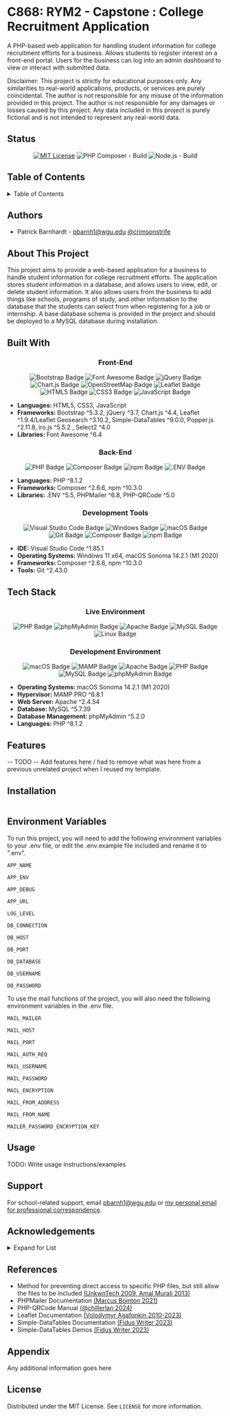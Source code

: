 
# C868: RYM2 - Capstone : College Recruitment Application

A PHP-based web application for handling student information for college recruitment efforts for a business.  Allows students to register interest on a front-end portal. Users for the business can log into an admin dashboard to view or interact with submitted data.

Disclaimer: This project is strictly for educational purposes only.  Any similarities to real-world applications, products, or services are purely coincidental.  The author is not responsible for any misuse of the information provided in this project. The author is not responsible for any damages or losses caused by this project. Any data included in this project is purely fictional and is not intended to represent any real-world data.

## Status

<div align="center">

[![MIT License](https://img.shields.io/badge/License-MIT-green.svg)](./LICENSE)
![PHP Composer - Build](https://github.com/crimsonstrife/rym2/actions/workflows/php.yml/badge.svg)
![Node.js - Build](https://github.com/crimsonstrife/rym2/actions/workflows/node.js.yml/badge.svg)

</div>

## Table of Contents

<details>

<summary>Table of Contents</summary>

- [C868: RYM2 - Capstone : College Recruitment Application](#c868-rym2---capstone--college-recruitment-application)
  - [Status](#status)
  - [Table of Contents](#table-of-contents)
  - [Authors](#authors)
  - [About This Project](#about-this-project)
  - [Built With](#built-with)
    - [Front-End](#front-end)
    - [Back-End](#back-end)
    - [Development Tools](#development-tools)
  - [Tech Stack](#tech-stack)
    - [Live Environment](#live-environment)
    - [Development Environment](#development-environment)
  - [Features](#features)
  - [Installation](#installation)
  - [Environment Variables](#environment-variables)
  - [Usage](#usage)
  - [Support](#support)
  - [Acknowledgements](#acknowledgements)
  - [References](#references)
  - [Appendix](#appendix)
  - [License](#license)

</details>

## Authors

- Patrick Barnhardt - [pbarnh1@wgu.edu](mailto:pbarnh1@wgu.edu) [@crimsonstrife](https://www.github.com/crimsonstrife)

## About This Project

This project aims to provide a web-based application for a business to handle student information for college recruitment efforts.  The application stores student information in a database, and allows users to view, edit, or delete student information.  It also allows users from the business to add things like schools, programs of study, and other information to the database that the students can select from when registering for a job or internship.  A base database schema is provided in the project and should be deployed to a MySQL database during installation.

## Built With

<div align="center">

### Front-End

![Bootstrap Badge](https://img.shields.io/badge/Bootstrap-7952B3?logo=bootstrap&logoColor=fff&style=for-the-badge)
![Font Awesome Badge](https://img.shields.io/badge/Font%20Awesome-528DD7?logo=fontawesome&logoColor=fff&style=for-the-badge)
![jQuery Badge](https://img.shields.io/badge/jQuery-0769AD?logo=jquery&logoColor=fff&style=for-the-badge)
![Chart.js Badge](https://img.shields.io/badge/Chart.js-FF6384?logo=chartdotjs&logoColor=fff&style=for-the-badge)
![OpenStreetMap Badge](https://img.shields.io/badge/OpenStreetMap-7EBC6F?logo=openstreetmap&logoColor=fff&style=for-the-badge)
![Leaflet Badge](https://img.shields.io/badge/Leaflet-199900?logo=leaflet&logoColor=fff&style=for-the-badge)
![HTML5 Badge](https://img.shields.io/badge/HTML5-E34F26?logo=html5&logoColor=fff&style=for-the-badge)
![CSS3 Badge](https://img.shields.io/badge/CSS3-1572B6?logo=css3&logoColor=fff&style=for-the-badge)
![JavaScript Badge](https://img.shields.io/badge/JavaScript-F7DF1E?logo=javascript&logoColor=000&style=for-the-badge)

<div align="left">

- <b>Languages: </b> HTML5, CSS3, JavaScript
- <b>Frameworks: </b> Bootstrap ^5.3.2, jQuery ^3.7, Chart.js ^4.4, Leaflet ^1.9.4/Leaflet Geosearch ^3.10.2, Simple-DataTables ^9.0.0, Popper.js ^2.11.8, iro.js ^5.5.2 , Select2 ^4.0
- <b>Libraries: </b> Font Awesome ^6.4

</div>

### Back-End

![PHP Badge](https://img.shields.io/badge/PHP-777BB4?logo=php&logoColor=fff&style=for-the-badge)
![Composer Badge](https://img.shields.io/badge/Composer-885630?logo=composer&logoColor=fff&style=for-the-badge)
![npm Badge](https://img.shields.io/badge/npm-CB3837?logo=npm&logoColor=fff&style=for-the-badge)
![.ENV Badge](https://img.shields.io/badge/.ENV-ECD53F?logo=dotenv&logoColor=000&style=for-the-badge)

<div align="left">

- <b>Languages: </b> PHP ^8.1.2
- <b>Frameworks: </b> Composer ^2.6.6, npm ^10.3.0
- <b>Libraries: </b> .ENV ^5.5, PHPMailer ^6.8, PHP-QRCode ^5.0

</div>

</div>

<div align="center">

### Development Tools

![Visual Studio Code Badge](https://img.shields.io/badge/Visual%20Studio%20Code-007ACC?logo=visualstudiocode&logoColor=fff&style=for-the-badge)
![Windows Badge](https://img.shields.io/badge/Windows-0078D4?logo=windows&logoColor=fff&style=for-the-badge)
![macOS Badge](https://img.shields.io/badge/macOS-000?logo=macos&logoColor=fff&style=for-the-badge)
![Git Badge](https://img.shields.io/badge/Git-F05032?logo=git&logoColor=fff&style=for-the-badge)
![Composer Badge](https://img.shields.io/badge/Composer-885630?logo=composer&logoColor=fff&style=for-the-badge)
![npm Badge](https://img.shields.io/badge/npm-CB3837?logo=npm&logoColor=fff&style=for-the-badge)

<div align="left">

- <b>IDE: </b> Visual Studio Code ^1.85.1
- <b>Operating Systems: </b> Windows 11 x64, macOS Sonoma 14.2.1 (M1 2020)
- <b>Frameworks: </b> Composer ^2.6.6, npm ^10.3.0
- <b>Tools: </b> Git ^2.43.0

</div>

</div>

## Tech Stack

<div align="center">

### Live Environment

![PHP Badge](https://img.shields.io/badge/PHP-777BB4?logo=php&logoColor=fff&style=for-the-badge)
![phpMyAdmin Badge](https://img.shields.io/badge/phpMyAdmin-6C78AF?logo=phpmyadmin&logoColor=fff&style=for-the-badge)
![Apache Badge](https://img.shields.io/badge/Apache-D22128?logo=apache&logoColor=fff&style=for-the-badge)
![MySQL Badge](https://img.shields.io/badge/MySQL-4479A1?logo=mysql&logoColor=fff&style=for-the-badge)
![Linux Badge](https://img.shields.io/badge/Linux-FCC624?logo=linux&logoColor=000&style=for-the-badge)

</div>

<div align="center">

### Development Environment

![macOS Badge](https://img.shields.io/badge/macOS-000?logo=macos&logoColor=fff&style=for-the-badge)
![MAMP Badge](https://img.shields.io/badge/MAMP-02749C?logo=mamp&logoColor=fff&style=for-the-badge)
![Apache Badge](https://img.shields.io/badge/Apache-D22128?logo=apache&logoColor=fff&style=for-the-badge)
![PHP Badge](https://img.shields.io/badge/PHP-777BB4?logo=php&logoColor=fff&style=for-the-badge)
![MySQL Badge](https://img.shields.io/badge/MySQL-4479A1?logo=mysql&logoColor=fff&style=for-the-badge)
![phpMyAdmin Badge](https://img.shields.io/badge/phpMyAdmin-6C78AF?logo=phpmyadmin&logoColor=fff&style=for-the-badge)

<div align="left">

- <b>Operating Systems: </b> macOS Sonoma 14.2.1 (M1 2020)
- <b>Hypervisor: </b> MAMP PRO ^6.8.1
- <b>Web Server: </b> Apache ^2.4.54
- <b>Database: </b> MySQL ^5.7.39
- <b>Database Management: </b> phpMyAdmin ^5.2.0
- <b>Languages: </b> PHP ^8.1.2

</div>

</div>

## Features

-- TODO -- Add features here / had to remove what was here from a previous unrelated project when I reused my template.

## Installation

```bash

```

## Environment Variables

To run this project, you will need to add the following environment variables to your .env file, or edit the .env.example file included and rename it to ".env".

`APP_NAME`

`APP_ENV`

`APP_DEBUG`

`APP_URL`

`LOG_LEVEL`

`DB_CONNECTION`

`DB_HOST`

`DB_PORT`

`DB_DATABASE`

`DB_USERNAME`

`DB_PASSWORD`

To use the mail functions of the project, you will also need the following environment variables in the .env file.

`MAIL_MAILER`

`MAIL_HOST`

`MAIL_PORT`

`MAIL_AUTH_REQ`

`MAIL_USERNAME`

`MAIL_PASSWORD`

`MAIL_ENCRYPTION`

`MAIL_FROM_ADDRESS`

`MAIL_FROM_NAME`

`MAILER_PASSWORD_ENCRYPTION_KEY`

## Usage

TODO: Write usage instructions/examples

## Support

For school-related support, email [pbarnh1@wgu.edu](mailto:pbarnh1@wgu.edu) or [my personal email for professional correspondence](contact@patrickbarnhardt.info).

## Acknowledgements

<details>

<summary>Expand for List</summary>

- [Font Awesome](https://fontawesome.com/)
- [Bootstrap](https://getbootstrap.com/)
- [Chart.js](https://www.chartjs.org/)
- [Leaflet](https://leafletjs.com/)
- [OpenStreetMap](https://www.openstreetmap.org/)
- [jQuery](https://jquery.com/)
- [PHP](https://www.php.net/)
- [Composer](https://getcomposer.org/)
- [npm](https://www.npmjs.com/)
- [Visual Studio Code](https://code.visualstudio.com/)
- [GitHub](https://www.github.com/)
- [Git](https://git-scm.com/)
- [MAMP](https://www.mamp.info/)
- [phpMyAdmin](https://www.phpmyadmin.net/)
- [Apache](https://httpd.apache.org/)
- [MySQL](https://www.mysql.com/)
- [PHPMailer](https://github.com/PHPMailer/PHPMailer)
- [PHP-QRCode](https://github.com/chillerlan/php-qrcode)
- [Simple-DataTables](https://github.com/fiduswriter/simple-datatables)
- [Popper.js](https://popper.js.org/)
- [iro.js](https://iro.js.org/)
- [Select2](https://select2.org/)

</details>

## References

- Method for preventing direct access to specific PHP files, but still allow the files to be included [(UnkwnTech 2009, Amal Murali 2013)](https://stackoverflow.com/questions/409496/prevent-direct-access-to-a-php-include-file/409515#409515)
- PHPMailer Documentation [(Marcus Bointon 2021)](https://phpmailer.github.io/PHPMailer/)
- PHP-QRCode Manual [(@chillerlan 2024)](https://php-qrcode.readthedocs.io/en/main/)
- Leaflet Documentation [(Volodymyr Agafonkin 2010-2023)](https://leafletjs.com/reference.html)
- Simple-DataTables Documentation [(Fidus Writer 2023)](https://fiduswriter.github.io/simple-datatables/documentation/)
- Simple-DataTables Demos [(Fidus Writer 2023)](https://fiduswriter.github.io/simple-datatables/demos/)

## Appendix

Any additional information goes here

## License

Distributed under the MIT License. See `LICENSE` for more information.
